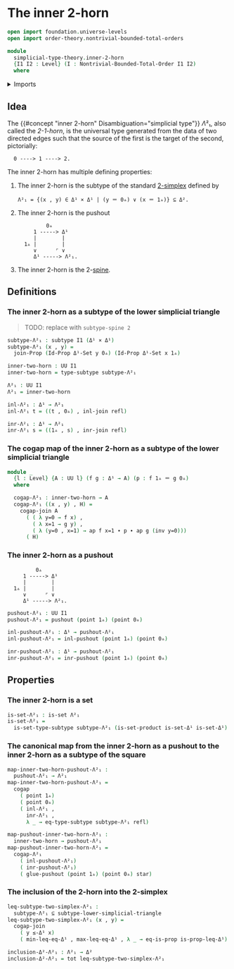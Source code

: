 # The inner 2-horn

```agda
open import foundation.universe-levels
open import order-theory.nontrivial-bounded-total-orders

module
  simplicial-type-theory.inner-2-horn
  {I1 I2 : Level} (I : Nontrivial-Bounded-Total-Order I1 I2)
  where
```

<details><summary>Imports</summary>

```agda
open import elementary-number-theory.natural-numbers

open import foundation.action-on-identifications-functions
open import foundation.booleans
open import foundation.cartesian-product-types
open import foundation.conjunction
open import foundation.dependent-pair-types
open import foundation.disjunction
open import foundation.empty-types
open import foundation.equality-dependent-pair-types
open import foundation.equivalences
open import foundation.function-extensionality
open import foundation.function-types
open import foundation.functoriality-dependent-pair-types
open import foundation.homotopies
open import foundation.identity-types
open import foundation.propositions
open import foundation.retractions
open import foundation.sets
open import foundation.subtypes
open import foundation.type-arithmetic-dependent-pair-types
open import foundation.unit-type
open import foundation.universe-levels

open import simplicial-type-theory.2-simplices I
open import simplicial-type-theory.arrows I
open import simplicial-type-theory.directed-edges I
open import simplicial-type-theory.directed-interval I
open import simplicial-type-theory.inequality-directed-interval I
open import simplicial-type-theory.spines I
open import simplicial-type-theory.standard-simplices I

open import synthetic-homotopy-theory.cocones-under-spans
open import synthetic-homotopy-theory.joins-of-types
open import synthetic-homotopy-theory.pushouts
```

</details>

## Idea

The {{#concept "inner 2-horn" Disambiguation="simplicial type"}} $Λ²₁$, also
called the _2-1-horn_, is the universal type generated from the data of two
directed edges such that the source of the first is the target of the second,
pictorially:

```text
  0 ----> 1 ----> 2.
```

The inner 2-horn has multiple defining properties:

1. The inner 2-horn is the subtype of the standard
   [2-simplex](simplicial-type-theory.2-simplices.md) defined by

   ```text
   Λ²₁ = {(x , y) ∈ Δ¹ × Δ¹ | (y ＝ 0▵) ∨ (x ＝ 1▵)} ⊆ Δ².
   ```

2. The inner 2-horn is the pushout

   ```text
            0▵
        1 -----> Δ¹
        |        |
     1▵ |        |
        ∨      ⌜ ∨
        Δ¹ -----> Λ²₁.
   ```

3. The inner 2-horn is the 2-[spine](simplicial-type-theory.spines.md).

## Definitions

### The inner 2-horn as a subtype of the lower simplicial triangle

> TODO: replace with `subtype-spine 2`

```agda
subtype-Λ²₁ : subtype I1 (Δ¹ × Δ¹)
subtype-Λ²₁ (x , y) =
  join-Prop (Id-Prop Δ¹-Set y 0▵) (Id-Prop Δ¹-Set x 1▵)

inner-two-horn : UU I1
inner-two-horn = type-subtype subtype-Λ²₁

Λ²₁ : UU I1
Λ²₁ = inner-two-horn

inl-Λ²₁ : Δ¹ → Λ²₁
inl-Λ²₁ t = ((t , 0▵) , inl-join refl)

inr-Λ²₁ : Δ¹ → Λ²₁
inr-Λ²₁ s = ((1▵ , s) , inr-join refl)
```

### The cogap map of the inner 2-horn as a subtype of the lower simplicial triangle

```agda
module _
  {l : Level} {A : UU l} (f g : Δ¹ → A) (p : f 1▵ ＝ g 0▵)
  where

  cogap-Λ²₁ : inner-two-horn → A
  cogap-Λ²₁ ((x , y) , H) =
    cogap-join A
      ( ( λ y=0 → f x) ,
        ( λ x=1 → g y) ,
        ( λ (y=0 , x=1) → ap f x=1 ∙ p ∙ ap g (inv y=0)))
      ( H)
```

### The inner 2-horn as a pushout

```text
         0▵
     1 -----> Δ¹
     |        |
  1▵ |        |
     ∨      ⌜ ∨
     Δ¹ -----> Λ²₁.
```

```agda
pushout-Λ²₁ : UU I1
pushout-Λ²₁ = pushout (point 1▵) (point 0▵)

inl-pushout-Λ²₁ : Δ¹ → pushout-Λ²₁
inl-pushout-Λ²₁ = inl-pushout (point 1▵) (point 0▵)

inr-pushout-Λ²₁ : Δ¹ → pushout-Λ²₁
inr-pushout-Λ²₁ = inr-pushout (point 1▵) (point 0▵)
```

## Properties

### The inner 2-horn is a set

```agda
is-set-Λ²₁ : is-set Λ²₁
is-set-Λ²₁ =
  is-set-type-subtype subtype-Λ²₁ (is-set-product is-set-Δ¹ is-set-Δ¹)
```

### The canonical map from the inner 2-horn as a pushout to the inner 2-horn as a subtype of the square

```agda
map-inner-two-horn-pushout-Λ²₁ :
  pushout-Λ²₁ → Λ²₁
map-inner-two-horn-pushout-Λ²₁ =
  cogap
    ( point 1▵)
    ( point 0▵)
    ( inl-Λ²₁ ,
      inr-Λ²₁ ,
      λ _ → eq-type-subtype subtype-Λ²₁ refl)

map-pushout-inner-two-horn-Λ²₁ :
  inner-two-horn → pushout-Λ²₁
map-pushout-inner-two-horn-Λ²₁ =
  cogap-Λ²₁
    ( inl-pushout-Λ²₁)
    ( inr-pushout-Λ²₁)
    ( glue-pushout (point 1▵) (point 0▵) star)
```

### The inclusion of the 2-horn into the 2-simplex

```agda
leq-subtype-two-simplex-Λ²₁ :
  subtype-Λ²₁ ⊆ subtype-lower-simplicial-triangle
leq-subtype-two-simplex-Λ²₁ (x , y) =
  cogap-join
    ( y ≤-Δ¹ x)
    ( min-leq-eq-Δ¹ , max-leq-eq-Δ¹ , λ _ → eq-is-prop is-prop-leq-Δ¹)

inclusion-Δ²-Λ²₁ : Λ²₁ → Δ²
inclusion-Δ²-Λ²₁ = tot leq-subtype-two-simplex-Λ²₁
```
